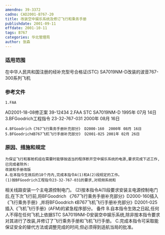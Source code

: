 ```yaml
---
amendno: 39-3372
cadno: CAD2001-B767-20
title: 改装空中娱乐系统及修订飞行和乘务手册
publishdate: 2001-09-11
effdate: 2001-10-11
tags: B767
categories: 华北管理局
author: 张森
---
```


### 适用范围 
在中华人民共和国注册的经补充型号合格证(STC) SA7019NM-D改装的波音767-300系列飞机

### 参考文件
    1.FAA 
AD2001-18-08修正案 39-12434
    2.FAA 
STC SA7019NM-D  1995年 07月 14日
    3.BFGoodrich工程指令 23-32-767-031  2000年 08月 16日

    4.BFGoodrich《767飞行乘务手册补充部分》 D2000-160  2000年 08月 16日
    5.BFGoodrich《B767飞机飞行手册补充部分》 D2001-025 2001年 02月 26日


### 原因、措施和规定 
    为保证飞行和客舱机组在需要时能够按适当的程序断开空中娱乐系统的电源,要求完成下述工作,已完成者除外: 
    改装和手册改版
    A.在本指令生效后的18个月内,完成本指令A(1)和A(2)段规定的工作。 
    (1)按BFGoodrich工程指令23-32-767-031的要求,对视频系统和
  
相关线路安装一个主电源控制电门。 
    (2)按本指令A(1)段要求安装主电源控制电门后,在下次飞行前,将BFGoodrich 《767飞行乘务手册补充部分》D2000-160插入《飞行乘务手册》,并将BFGoodrich 《B767飞机飞行手册补充部分》D2001-025插入《飞机飞行手册》(AFM)的紧急程序部分。 
备件 
    B.自本指令生效之日起,任何人不得在任何飞机上依据STC SA7019NM-D安装空中娱乐系统,除非按本指令要求对其进行了改装,并修订了飞行乘务手册和飞机飞行手册。
    C.完成本指令可采取能保证安全的替代方法或调整完成的时间,但必须得到适航当局的批准。

